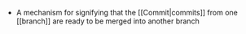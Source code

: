 - A mechanism for signifying that the [[Commit|commits]] from one [[branch]] are ready to be merged into another branch